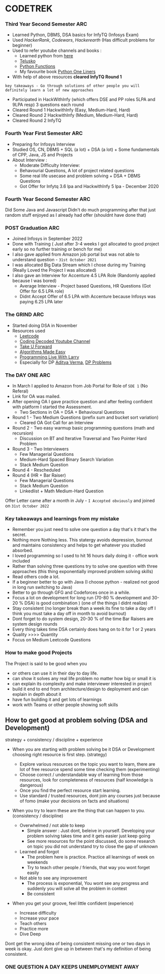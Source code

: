 # CODETREK


### Third Year Second Semester ARC
- Learned Python, DBMS, DSA basics for InfyTQ (Infosys Exam)
- Used *HackerRank*, *Codewars*, *Hackerearth* (Has difficult problems for beginner)
- Used to refer youtube channels and books :
  - Learned python from [here](https://www.youtube.com/watch?v=rfscVS0vtbw)
  - [Telusko](https://www.youtube.com/watch?v=QXeEoD0pB3E&list=PLsyeobzWxl7poL9JTVyndKe62ieoN-MZ3)
  - [Python Functions](https://www.youtube.com/watch?v=NBIs5FgYmB8&list=PL4eU-_ytIUt_s4S9aZ6rLoP7aAUkj66gx)
  - My favourite book [Python One Liners](https://someplace-else.neocities.org/books/Python%20One-Liners%20-%20Write%20Concise,%20Eloquent%20Python%20Like%20a%20Professional.pdf)
- With help of above resources **cleared InfyTQ Round 1**


`key takeaways - Go through solutions of other people you will definitely learn a lot of new approaches`

- Participated in HackWithInfy (which offers DSE and PP roles 5LPA and 9LPA resp) 3 questions each round
- Cleared Round 1 HackwithInfy  (Easy, Medium-Hard, Hard)   
- Cleared Round 2 HackwithInfy  (Medium, Medium-Hard, Hard) 
- Cleared Round 2 InfyTQ

### Fourth Year First Semester ARC

- Preparing for Infosys Interview
- Studied OS, CN, DBMS + SQL (a lot) + DSA (a lot) + Some fundamentals of CPP, Java, JS and Projects
- About Interview : 
  - Moderate Difficulty Interview:
  - Behavourial Questions, A lot of project related questions
  - Some real life usecase and problem solving + DSA + DBMS Questions 
  - Got Offer for Infytq 3.6 lpa and HackwithInfy 5 lpa - December 2020

### Fourth Year Second Semester ARC
Did Some Java and Javascript
Didn't do much programming after that just random stuff enjoyed as I already had offer (shouldnt have done that)

### POST Graduation ARC

- Joined Infosys in September 2022
- Done with Training ( Just after 3-4 weeks I got allocated to good project early so no further training or bench for me)
- I also gave applied from Amazon job portal but was not able to understand question - `31st October 2021`
- I was allocated Big Data Stream which I chose during my Training (Really Loved the Project I was allocated)
- I also gave an Interview for Accenture 4.5 LPA Role (Randomly applied because I was bored)
  - Average Interview - Project based Questions, HR Questions (Got Offer for 6.5 LPA role)
  - Didnt Accept Offer of 6.5 LPA with Accenture because Infosys was paying 6.25 LPA later

### The GRIND ARC

- Started doing DSA in November
- Resources used
  - [Leetcode](https://leetcode.com/Jiganesh/)
  - [Coding Decoded Youtube Channel](https://www.youtube.com/@CodeWithSunchitDudeja)
  - [Take U Forward](https://www.youtube.com/@takeUforward) 
  - [Algorithms Made Easy](https://www.youtube.com/@AlgorithmsMadeEasy)
  - [Programming Live With Larry](https://www.youtube.com/@Algorithmist)
  - Especially for DP [Aditya Verma](https://www.youtube.com/@TheAdityaVerma), [DP Problems](https://github.com/Jiganesh/Loads-Of-Logic/tree/main/dynamicProgramming)

### The DAY ONE ARC 

- In March I applied to Amazon from Job Portal for Role of `SDE 1` (No Referal)
- Link for OA was mailed. 
- After opening OA I gave practice question and after feeling confident with platform I started the Assessment.
  - Two Sections in OA = DSA + Behavioural Questions
- Round 1 - Two Medium Questions (prefix sum and  bucket sort variation) 
  - Cleared OA Got Call for an Interview
- Round 2 - Two easy warmup basic programming questions (math and recursion)
  - Discussion on BT and Iterative Traversal and Two Pointer Hard Problem
- Round 3 - Two Interviewers
  - Few Managerial Questions
  - Medium-Hard Spaced Binary Search Variation
  - Stack Medium Question
- Round 4 - Rescheduled
- Round 4 (HR + Bar Raiser)
  - Few Managerial Questions
  - Stack Medium Question
  - Linkedlist + Math Medium-Hard Question

Offer Letter came after a month in July - `I Accepted obviously` and joined on `31st October 2022`


### Key takeaways and learnings from my mistake
- Remember you just need to solve one question a day that's it that's the secret.
- Nothing more Nothing less. This statergy avoids depression, burnout and maintains consistency and helps to get whatever you studied absorbed. 
- I loved programming so I used to hit 16 hours daily doing it - office work included
- Rather than solving three questions try to solve one question with three approaches (this thing exponentially improved problem solving skills)
- Read others code a lot. 
- If a  beginner better to go with Java (I choose python - realized not good in long run switching to Java)
- Better to go through GFG and Codeforces once in a while. 
- Focus a lot on development for long run (70-80 % development and 30-20 % DSA) is good combination ) (one of the things I didnt realize)
- Stay consistent (no longer break than a week its fine to take a day off I think you must take a day off in month to avoid burnout)
- Dont forget to do system design, 20-30 % of the time Bar Raisers are system design rounds
- Every thing takes time DSA certainly does hang on to it for 1 or 2 years
- Quality >>>> Quantity 
- Focus on Medium Leetcode Questions

### How to make good Projects 

The Project is said to be good when you 
- or others can use it in their day to day life.
- can show it solves any real life problem no matter how big or small it is 
- can explain its complexity and make interviewer interested in project
- build it end to end from architecture/design to deployment and can explain in depth about it
- have fun building it and get lots of learnings 
- work with Teams or other people showing soft skills


## How to get good at problem solving (DSA and Development)

strategy + consistency / discipline + experience

- When you are starting with problem solving be it DSA or Development choosing right resource is first step. (strategy)
  - Explore various resources on the topic you want to learn, there are lot of free resource spend some time checking them (experimenting)
  - Choose correct / understandable way of learning from those resources, look for completeness of resources (half knowledge is dangerous)
  - Once you find the perfect resource start learning.
  - Use standard / trusted resources, dont join any courses just because of fomo (make your decisions on facts and situations)

- When you try to learn these are the thing that can happen to you. (consistency / discipline)
  - Overwhelmed / not able to keep
    - Simple answer : Just dont, beleive in yourself. Developing your problem solving takes time and it gets easier just keep going
    - See more resources for the point discussed, do some research on topic you did not understand try to close the gap of unknown
  - Learned and forgot
    - The problem here is practice. Practice all learnings of week on weekends 
    - Try to teach other people / friends, that way you wont forget easily
  - Not able to see any improvement
    - The process is exponential, You wont see any progress and suddenly you will solve all the problem in contest
    - Be consistent

- When you get your groove, feel little confident (experience)
  - Increase difficulty
  - Increase your pace
  - Teach others
  - Practice more
  - Dive Deep 

Dont get the wrong idea of being consistent missing one or two days in week is okay. Just dont give up in between that's my definition of being consistent.



### ONE QUESTION A DAY KEEPS UNEMPLOYMENT AWAY

